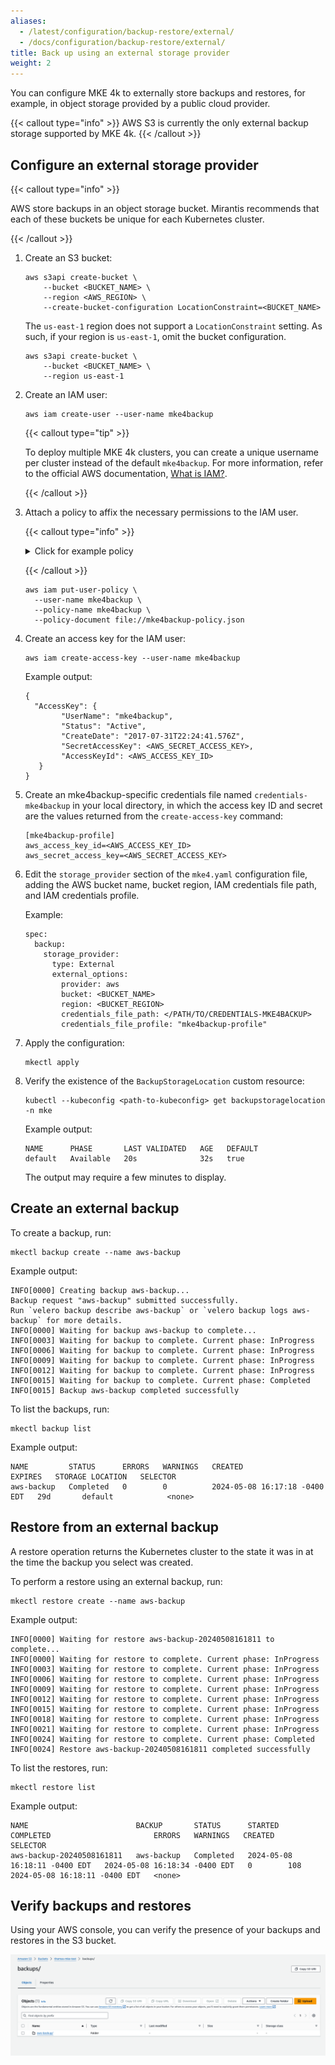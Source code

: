 ```yaml
---
aliases:
  - /latest/configuration/backup-restore/external/
  - /docs/configuration/backup-restore/external/
title: Back up using an external storage provider
weight: 2
---
```


You can configure MKE 4k to externally store backups and restores, for example,
in object storage provided by a public cloud provider.

{{< callout type="info" >}}
   AWS S3 is currently the only external backup storage supported by MKE 4k.
{{< /callout >}}

## Configure an external storage provider

{{< callout type="info" >}}

AWS store backups in an object storage bucket. Mirantis recommends that each of
these buckets be unique for each Kubernetes cluster.

{{< /callout >}}

1. Create an S3 bucket:

   ```shell
   aws s3api create-bucket \
       --bucket <BUCKET_NAME> \
       --region <AWS_REGION> \
       --create-bucket-configuration LocationConstraint=<BUCKET_NAME>
   ```

   The `us-east-1` region does not support a `LocationConstraint` setting. As such, if your region is `us-east-1`, omit the bucket configuration.

   ```shell
   aws s3api create-bucket \
       --bucket <BUCKET_NAME> \
       --region us-east-1
   ```

2. Create an IAM user:

   ```shell
   aws iam create-user --user-name mke4backup
   ```

   {{< callout type="tip" >}}

   To deploy multiple MKE 4k clusters, you can create a unique
   username per cluster instead of the default `mke4backup`. For more
   information, refer to the official AWS documentation, [What is IAM?](http://docs.aws.amazon.com/IAM/latest/UserGuide/introduction.html).

   {{< /callout >}}

3. Attach a policy to affix the necessary permissions to the IAM user.

   {{< callout type="info" >}}

   <details>

   <summary>Click for example policy</summary>

      ```shell
      cat > mke4backup-policy.json <<EOF
      {
          "Version": "2012-10-17",
          "Statement": [
              {
                  "Effect": "Allow",
                  "Action": [
                      "ec2:DescribeVolumes",
                      "ec2:DescribeSnapshots",
                      "ec2:CreateTags",
                      "ec2:CreateVolume",
                      "ec2:CreateSnapshot",
                      "ec2:DeleteSnapshot"
                  ],
                  "Resource": "*"
              },
              {
                  "Effect": "Allow",
                  "Action": [
                      "s3:GetObject",
                      "s3:DeleteObject",
                      "s3:PutObject",
                      "s3:AbortMultipartUpload",
                      "s3:ListMultipartUploadParts"
                  ],
                  "Resource": [
                      "arn:aws:s3:::${BUCKET}/*"
                  ]
              },
              {
                  "Effect": "Allow",
                  "Action": [
                      "s3:ListBucket"
                  ],
                  "Resource": [
                      "arn:aws:s3:::${BUCKET}"
                  ]
              }
          ]
      }
      EOF
      ```

   </details>

   {{< /callout >}}

   ```shell
   aws iam put-user-policy \
     --user-name mke4backup \
     --policy-name mke4backup \
     --policy-document file://mke4backup-policy.json
   ```

4. Create an access key for the IAM user:

   ```shell
   aws iam create-access-key --user-name mke4backup
   ```

   Example output:

   ```
   {
     "AccessKey": {
           "UserName": "mke4backup",
           "Status": "Active",
           "CreateDate": "2017-07-31T22:24:41.576Z",
           "SecretAccessKey": <AWS_SECRET_ACCESS_KEY>,
           "AccessKeyId": <AWS_ACCESS_KEY_ID>
      }
   }

5. Create an mke4backup-specific credentials file named `credentials-mke4backup`
   in your local directory, in which the access key ID and secret are the values returned from the `create-access-key` command:

   ```
   [mke4backup-profile]
   aws_access_key_id=<AWS_ACCESS_KEY_ID>
   aws_secret_access_key=<AWS_SECRET_ACCESS_KEY>
   ```

6. Edit the `storage_provider` section of the `mke4.yaml` configuration file,
   adding the AWS bucket name, bucket region, IAM credentials file path, and
   IAM credentials profile.

   Example:

   ```
   spec:
     backup:
       storage_provider:
         type: External
         external_options:
           provider: aws
           bucket: <BUCKET_NAME>
           region: <BUCKET_REGION>
           credentials_file_path: </PATH/TO/CREDENTIALS-MKE4BACKUP>
           credentials_file_profile: "mke4backup-profile"
   ```

7. Apply the configuration:

   ```shell
   mkectl apply
   ```

8. Verify the existence of the `BackupStorageLocation` custom resource:

   ```shell
   kubectl --kubeconfig <path-to-kubeconfig> get backupstoragelocation -n mke
   ```
   
   Example output:

   ```shell
   NAME      PHASE       LAST VALIDATED   AGE   DEFAULT
   default   Available   20s              32s   true
   ```
   
   The output may require a few minutes to display.

## Create an external backup

To create a backup, run:

```shell
mkectl backup create --name aws-backup
```

Example output:

```shell
INFO[0000] Creating backup aws-backup...
Backup request "aws-backup" submitted successfully.
Run `velero backup describe aws-backup` or `velero backup logs aws-backup` for more details.
INFO[0000] Waiting for backup aws-backup to complete...
INFO[0003] Waiting for backup to complete. Current phase: InProgress
INFO[0006] Waiting for backup to complete. Current phase: InProgress
INFO[0009] Waiting for backup to complete. Current phase: InProgress
INFO[0012] Waiting for backup to complete. Current phase: InProgress
INFO[0015] Waiting for backup to complete. Current phase: Completed
INFO[0015] Backup aws-backup completed successfully
```

To list the backups, run:

```shell
mkectl backup list
```

Example output:

```shell
NAME         STATUS      ERRORS   WARNINGS   CREATED                         EXPIRES   STORAGE LOCATION   SELECTOR
aws-backup   Completed   0        0          2024-05-08 16:17:18 -0400 EDT   29d       default            <none>
```

##  Restore from an external backup

A restore operation returns the Kubernetes cluster to the state it was in at the time the backup you select was created.

To perform a restore using an external backup, run:

```shell
mkectl restore create --name aws-backup
```

Example output:

```shell
INFO[0000] Waiting for restore aws-backup-20240508161811 to complete...
INFO[0000] Waiting for restore to complete. Current phase: InProgress
INFO[0003] Waiting for restore to complete. Current phase: InProgress
INFO[0006] Waiting for restore to complete. Current phase: InProgress
INFO[0009] Waiting for restore to complete. Current phase: InProgress
INFO[0012] Waiting for restore to complete. Current phase: InProgress
INFO[0015] Waiting for restore to complete. Current phase: InProgress
INFO[0018] Waiting for restore to complete. Current phase: InProgress
INFO[0021] Waiting for restore to complete. Current phase: InProgress
INFO[0024] Waiting for restore to complete. Current phase: Completed
INFO[0024] Restore aws-backup-20240508161811 completed successfully
```

To list the restores, run:

```shell
mkectl restore list
```

Example output:

```shell
NAME                        BACKUP       STATUS      STARTED                         COMPLETED                       ERRORS   WARNINGS   CREATED                         SELECTOR
aws-backup-20240508161811   aws-backup   Completed   2024-05-08 16:18:11 -0400 EDT   2024-05-08 16:18:34 -0400 EDT   0        108        2024-05-08 16:18:11 -0400 EDT   <none>
```

## Verify backups and restores

Using your AWS console, you can verify the presence of your backups and restores in the S3 bucket.

![aws-console-backups.png](aws-console-backups.png)
